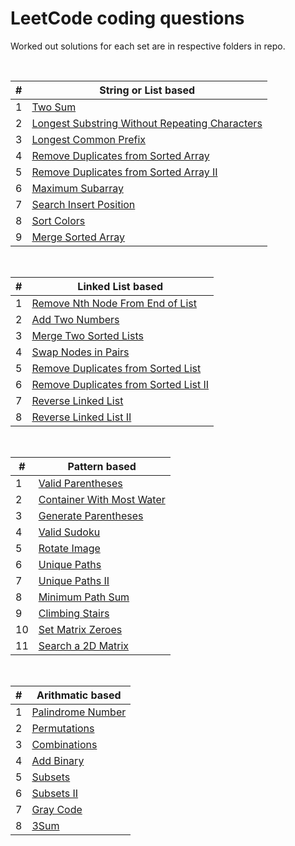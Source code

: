 # LeetCode coding questions

Worked out solutions for each set are in respective folders in repo.

</br>

| # | String or List based |
|---| ----- |
|1|[Two Sum](https://leetcode.com/problems/two-sum/)
|2|[Longest Substring Without Repeating Characters](https://leetcode.com/problems/longest-substring-without-repeating-characters/)
|3|[Longest Common Prefix](https://leetcode.com/problems/longest-common-prefix/)
|4|[Remove Duplicates from Sorted Array](https://leetcode.com/problems/remove-duplicates-from-sorted-array/)
|5|[Remove Duplicates from Sorted Array II](https://leetcode.com/problems/remove-duplicates-from-sorted-array-ii/)
|6|[Maximum Subarray](https://leetcode.com/problems/maximum-subarray/)
|7|[Search Insert Position](https://leetcode.com/problems/search-insert-position/)
|8|[Sort Colors](https://leetcode.com/problems/sort-colors/)
|9|[Merge Sorted Array](https://leetcode.com/problems/merge-sorted-array/)

</br>

| # | Linked List based |
|---| ----- |
|1|[Remove Nth Node From End of List](https://leetcode.com/problems/remove-nth-node-from-end-of-list/)
|2|[Add Two Numbers](https://leetcode.com/problems/add-two-numbers/)
|3|[Merge Two Sorted Lists](https://leetcode.com/problems/merge-two-sorted-lists/)
|4|[Swap Nodes in Pairs](https://leetcode.com/problems/swap-nodes-in-pairs/)
|5|[Remove Duplicates from Sorted List](https://leetcode.com/problems/remove-duplicates-from-sorted-list/)
|6|[Remove Duplicates from Sorted List II](https://leetcode.com/problems/remove-duplicates-from-sorted-list-ii/)
|7|[Reverse Linked List](https://leetcode.com/problems/reverse-linked-list/)
|8|[Reverse Linked List II](https://leetcode.com/problems/reverse-linked-list-ii/)

</br>

| # | Pattern based |
|---| ----- |
|1|[Valid Parentheses](https://leetcode.com/problems/valid-parentheses/)
|2|[Container With Most Water](https://leetcode.com/problems/container-with-most-water/)
|3|[Generate Parentheses](https://leetcode.com/problems/generate-parentheses/)
|4|[Valid Sudoku](https://leetcode.com/problems/valid-sudoku/)
|5|[Rotate Image](https://leetcode.com/problems/rotate-image/)
|6|[Unique Paths](https://leetcode.com/problems/unique-paths/)
|7|[Unique Paths II](https://leetcode.com/problems/unique-paths-ii/)
|8|[Minimum Path Sum](https://leetcode.com/problems/minimum-path-sum/)
|9|[Climbing Stairs](https://leetcode.com/problems/climbing-stairs/)
|10|[Set Matrix Zeroes](https://leetcode.com/problems/set-matrix-zeroes/)
|11|[Search a 2D Matrix](https://leetcode.com/problems/search-a-2d-matrix/)

</br>

| # | Arithmatic based |
|---| ----- |
|1|[Palindrome Number](https://leetcode.com/problems/palindrome-number/)
|2|[Permutations](https://leetcode.com/problems/permutations/)
|3|[Combinations](https://leetcode.com/problems/combinations/)
|4|[Add Binary](https://leetcode.com/problems/add-binary/)
|5|[Subsets](https://leetcode.com/problems/subsets/)
|6|[Subsets II](https://leetcode.com/problems/subsets-ii/)
|7|[Gray Code](https://leetcode.com/problems/gray-code/)
|8|[3Sum](https://leetcode.com/problems/3sum/)